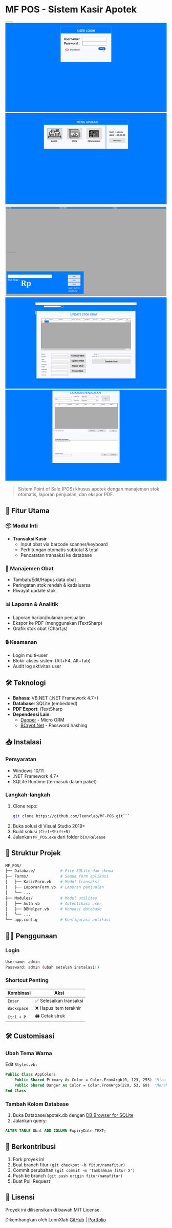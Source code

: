 # MF POS - Sistem Kasir Apotek

![Screenshot Login](screenshot/1.PNG)
![Screenshot Menu](screenshot/2.PNG)
![Screenshot Kasir](screenshot/3.PNG)
![Screenshot Stok](screenshot/4.PNG)
![Screenshot Penjualan](screenshot/5.png)

> Sistem Point of Sale (POS) khusus apotek dengan manajemen stok otomatis, laporan penjualan, dan ekspor PDF.

## 🚀 Fitur Utama

### 📦 Modul Inti
- **Transaksi Kasir**  
  - Input obat via barcode scanner/keyboard  
  - Perhitungan otomatis subtotal & total  
  - Pencatatan transaksi ke database  

### 💊 Manajemen Obat
- Tambah/Edit/Hapus data obat  
- Peringatan stok rendah & kadaluarsa  
- Riwayat update stok  

### 📊 Laporan & Analitik
- Laporan harian/bulanan penjualan  
- Ekspor ke PDF (menggunakan iTextSharp)  
- Grafik stok obat (Chart.js)  

### 🔒 Keamanan
- Login multi-user  
- Blokir akses sistem (Alt+F4, Alt+Tab)  
- Audit log aktivitas user  

## 🛠️ Teknologi
- **Bahasa**: VB.NET (.NET Framework 4.7+)  
- **Database**: SQLite (embedded)  
- **PDF Export**: iTextSharp  
- **Dependensi Lain**:  
  - [Dapper](https://github.com/DapperLib/Dapper) - Micro ORM  
  - [BCrypt.Net](https://github.com/BcryptNet/bcrypt.net) - Password hashing  

## 📥 Instalasi
### Persyaratan
- Windows 10/11  
- .NET Framework 4.7+  
- SQLite Runtime (termasuk dalam paket)  

### Langkah-langkah
1. Clone repo:
   ```bash
   git clone https://github.com/leonxlab/MF-POS.git```
2. Buka solusi di Visual Studio 2019+
3. Build solusi `(Ctrl+Shift+B)`
4. Jalankan `MF_POS.exe` dari folder `bin/Release`

## 🎨 Struktur Projek
```bash
MF_POS/
├── Database/           # File SQLite dan skema
├── Forms/              # Semua form aplikasi
│   ├── KasirForm.vb    # Modul transaksi
│   ├── LaporanForm.vb  # Laporan penjualan
│   └── ...             
├── Modules/            # Modul utilitas
│   ├── Auth.vb         # Autentikasi user
│   ├── DBHelper.vb     # Koneksi database
│   └── ...
└── app.config          # Konfigurasi aplikasi
```

## 🧑‍💻 Penggunaan
### Login
```bash
Username: admin
Password: admin (ubah setelah instalasi!)
```
### Shortcut Penting
| Kombinasi        | Aksi                    |
|------------------|-------------------------|
| `Enter`          | ✅ Selesaikan transaksi  |
| `Backspace`      | ❌ Hapus item terakhir   |
| `Ctrl + P`       | 🖨️ Cetak struk           |

## 🛠️ Customisasi
### Ubah Tema Warna
Edit `Styles.vb:`
```vb
Public Class AppColors
    Public Shared Primary As Color = Color.FromArgb(0, 123, 255) 'Biru
    Public Shared Danger As Color = Color.FromArgb(220, 53, 69)  'Merah
End Class
```
### Tambah Kolom Database
1. Buka Database/apotek.db dengan [DB Browser for SQLite](https://sqlitebrowser.org/)
2. Jalankan query:
```sql
ALTER TABLE Obat ADD COLUMN ExpiryDate TEXT;
```

## 🤝 Berkontribusi
1. Fork proyek ini
2. Buat branch fitur `(git checkout -b fitur/namafitur)`
3. Commit perubahan `(git commit -m 'Tambahkan fitur X')`
4. Push ke branch `(git push origin fitur/namafitur)`
5. Buat Pull Request

## 📜 Lisensi
Proyek ini dilisensikan di bawah MIT License.


Dikembangkan oleh LeonXlab
[GitHub](https://github.com/leonxlab) | [Portfolio](https://leonxlab.github.io)


